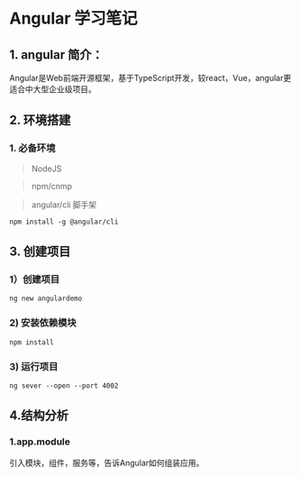 # Angular 学习笔记

## 1. angular 简介：

​	Angular是Web前端开源框架，基于TypeScript开发，较react，Vue，angular更适合中大型企业级项目。

## 2. 环境搭建

### 1. 必备环境

> NodeJS

> npm/cnmp

> angular/cli 脚手架

`npm install -g @angular/cli`

## 3. 创建项目

### 1）创建项目

`ng new angulardemo`  

### 2) 安装依赖模块

`npm install`

### 3) 运行项目

`ng sever --open --port 4002`

## 4.结构分析

### 1.app.module

引入模块，组件，服务等，告诉Angular如何组装应用。





